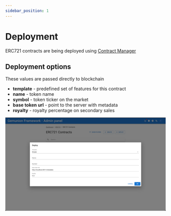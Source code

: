 ```yaml
---
sidebar_position: 1
---
```


# Deployment

ERC721 contracts are being deployed using [Contract Manager](/admin/miscellaneous/contract-manager/)

## Deployment options

These values are passed directly to blockchain

- **template** - predefined set of features for this contract
- **name** - token name
- **symbol** - token ticker on the market
- **base token url** - point to the server with metadata
- **royalty** - royalty percentage on secondary sales 

![ERC721 contract deploy dialog](/img/admin/hierarchy/erc721/contract_deploy_dialog.png)
